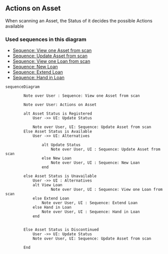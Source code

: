 ## Actions on Asset
When scanning an Asset, the Status of it decides the possible Actions available
### Used sequences in this diagram
- [Sequence: View one Asset from scan](read-Asset.md#view-one-Asset-from-scan)
- [Sequence: Update Asset from scan](update-Asset.md#update-asset-information-and-status-from-scan)
- [Sequence: View one Loan from scan](read-loan.md#view-one-loan-from-scan)
- [Sequence: New Loan](loan-actions.md#new-loan)
- [Sequence: Extend Loan](loan-actions.md#extend-loan)
- [Sequence: Hand in Loan](loan-actions.md#hand-in-loan)

```mermaid
sequenceDiagram
   
        Note over User : Sequence: View one Asset from scan
      
        Note over User: Actions on Asset

        alt Asset Status is Registered
            User ->> UI: Update Status
                    
            Note over User, UI: Sequence: Update Asset from scan
        Else Asset Status is Available
            User ->> UI: Alternatives
                
                alt Update Status
                    Note over User, UI : Sequence: Update Asset from scan
                else New Loan
                    Note over User, UI : Sequence: New Loan
                end
            
        else Asset Status is Unavailable
            User ->> UI : Alternatives
            alt View Loan
                    Note over User, UI : Sequence: View one Loan from scan
            else Extend Loan
                Note over User, UI : Sequence: Extend Loan
            else Hand in Loan
                Note over User, UI : Sequence: Hand in Loan
            end
           

        Else Asset Status is Discontinued
            User ->> UI: Update Status
            Note over User, UI: Sequence: Update Asset from scan

        End
    
    
```